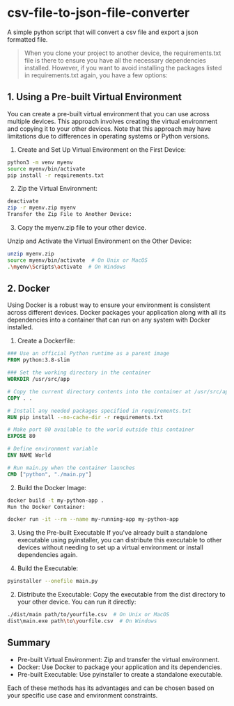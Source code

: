 # csv-file-to-json-file-converter
A simple python script that will convert a csv file and export a json formatted file.

> When you clone your project to another device, the requirements.txt file is there to ensure you have all the necessary dependencies installed. However, if you want to avoid installing the packages listed in requirements.txt again, you have a few options:

## 1. Using a Pre-built Virtual Environment
You can create a pre-built virtual environment that you can use across multiple devices. This approach involves creating the virtual environment and copying it to your other devices. Note that this approach may have limitations due to differences in operating systems or Python versions.

1. Create and Set Up Virtual Environment on the First Device:

``` bash
python3 -m venv myenv
source myenv/bin/activate
pip install -r requirements.txt
```
2. Zip the Virtual Environment:

```bash
deactivate
zip -r myenv.zip myenv
Transfer the Zip File to Another Device:
```
3. Copy the myenv.zip file to your other device.

Unzip and Activate the Virtual Environment on the Other Device:

```bash
unzip myenv.zip
source myenv/bin/activate  # On Unix or MacOS
.\myenv\Scripts\activate  # On Windows
```

## 2. Docker
Using Docker is a robust way to ensure your environment is consistent across different devices. Docker packages your application along with all its dependencies into a container that can run on any system with Docker installed.

1. Create a Dockerfile:

```dockerfile
### Use an official Python runtime as a parent image
FROM python:3.8-slim

### Set the working directory in the container
WORKDIR /usr/src/app

# Copy the current directory contents into the container at /usr/src/app
COPY . .

# Install any needed packages specified in requirements.txt
RUN pip install --no-cache-dir -r requirements.txt

# Make port 80 available to the world outside this container
EXPOSE 80

# Define environment variable
ENV NAME World

# Run main.py when the container launches
CMD ["python", "./main.py"]
```

2. Build the Docker Image:

``` bash
docker build -t my-python-app .
Run the Docker Container:
```

``` bash
docker run -it --rm --name my-running-app my-python-app
```

3. Using the Pre-built Executable
If you've already built a standalone executable using pyinstaller, you can distribute this executable to other devices without needing to set up a virtual environment or install dependencies again.

1. Build the Executable:

```bash
pyinstaller --onefile main.py
```

2. Distribute the Executable:
Copy the executable from the dist directory to your other device. You can run it directly:

```bash
./dist/main path/to/yourfile.csv  # On Unix or MacOS
dist\main.exe path\to\yourfile.csv  # On Windows
```

## Summary
- Pre-built Virtual Environment: Zip and transfer the virtual environment.
- Docker: Use Docker to package your application and its dependencies.
- Pre-built Executable: Use pyinstaller to create a standalone executable.

Each of these methods has its advantages and can be chosen based on your specific use case and environment constraints.